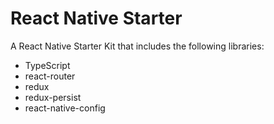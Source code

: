 # React Native Starter

A React Native Starter Kit that includes the following libraries:

* TypeScript
* react-router
* redux
* redux-persist
* react-native-config
